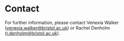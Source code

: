 # Contact

For further information, please contact Venexia Walker (venexia.walker@bristol.ac.uk) or Rachel Denholm (r.denholm@bristol.ac.uk).
